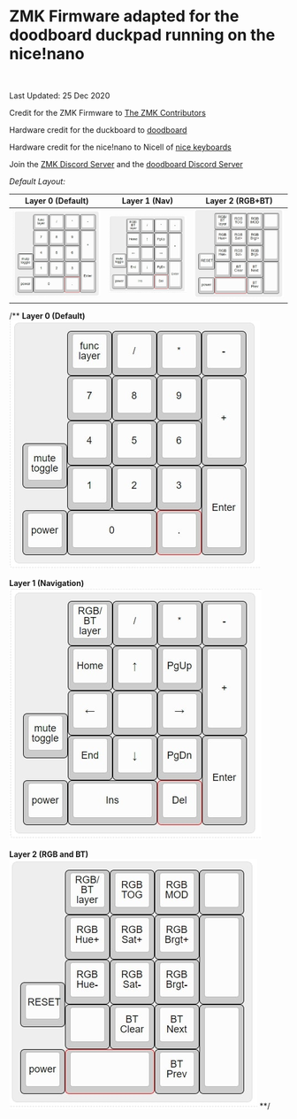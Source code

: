 # ZMK Firmware adapted for the doodboard duckpad running on the nice!nano

<br/>

Last Updated: 25 Dec 2020

Credit for the ZMK Firmware to [The ZMK Contributors](https://zmkfirmware.dev/)

Hardware credit for the duckboard to [doodboard](https://doodboard.xyz/)

Hardware credit for the nice!nano to Nicell of [nice keyboards](https://nicekeyboards.com/)

Join the [ZMK Discord Server](https://zmkfirmware.dev/community/discord/invite) and the [doodboard Discord Server](https://discord.gg/UCEnxWk)

*Default Layout:*

| Layer 0 (Default) | Layer 1 (Nav) | Layer 2 (RGB+BT) |
  ------  | ------ | ------
 ![](img/layer0.jpg) | ![](img/layer1.jpg) | ![](img/layer2.jpg)

/**
**Layer 0 (Default)**
<br />
![layer0](img/layer0.jpg)


**Layer 1 (Navigation)**
<br />
![layer1](img/layer1.jpg)


**Layer 2 (RGB and BT)**
<br />
![layer2](img/layer2.jpg)
**/
